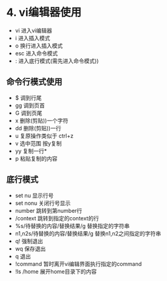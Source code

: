 # 4. vi编辑器使用

* vi    进入vi编辑器
* i     进入插入模式
* o     换行进入插入模式
* esc   进入命令模式
* :     进入底行模式(需先进入命令模式))

## 命令行模式使用
* $ 调到行尾
* gg 调到页首
* G 调到页尾
* x 删除(剪贴))一个字符
* dd 删除(剪贴))一行
* u 复原操作类似于 ctrl+z
* v 选中范围 按y复制
* yy 复制一行* 
* p 粘贴复制的内容

## 底行模式
* set nu        显示行号
* set nonu      关闭行号显示
* number        跳转到第number行
* /context      跳转到指定的context的行
* %s/待替换的内容/替换结果/g    替换指定的字符串
* n1,n2s/待替换的内容/替换结果/g    替换n1,n2之间指定的字符串
* q!            强制退出
* wq            保存退出
* q             退出
* !command      暂时离开vi编辑界面执行指定的command
* !ls /home     展开home目录下的内容